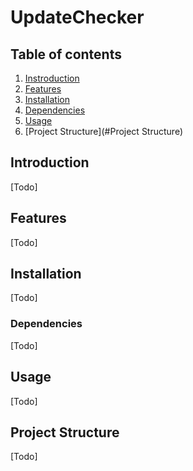 # UpdateChecker

## Table of contents
1. [Instroduction](#Introduction)
2. [Features](#Features)
3. [Installation](#Installation)
  1. [Dependencies](#Dependencies)
4. [Usage](#Usage)
5. [Project Structure](#Project Structure)

## Introduction 
[Todo]

## Features 
[Todo]

## Installation 
[Todo]

### Dependencies 
[Todo]

## Usage 
[Todo]

## Project Structure 
[Todo]




